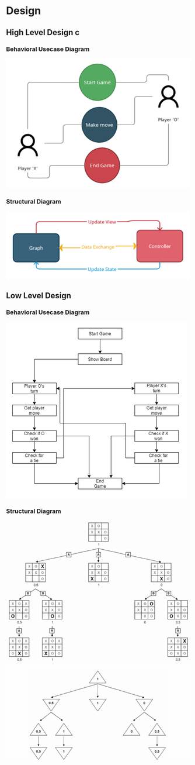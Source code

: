 # Design

## High Level Design c

### Behavioral Usecase Diagram

![Architecture](https://github.com/Sameer079/Mini_Project/blob/master/6_Images/usecase%20HL.png?raw=true)

### Structural Diagram

![Architecture](https://github.com/Sameer079/Mini_Project/blob/master/6_Images/high%20level%20structural.png?raw=true)

## Low Level Design 

### Behavioral Usecase Diagram

![Architecture](https://github.com/Sameer079/Mini_Project/blob/master/6_Images/structural%20HL.png?raw=true)

### Structural Diagram

![Architecture](https://github.com/Sameer079/Mini_Project/blob/master/6_Images/Structure.png?raw=true)


